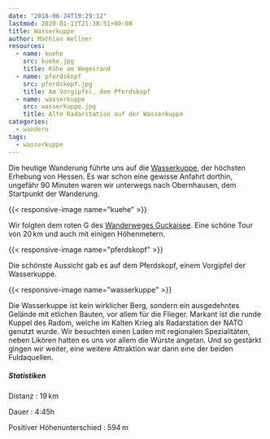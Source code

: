 ```yaml
---
date: "2018-06-24T19:29:12"
lastmod: 2020-01-13T21:38:51+00:00
title: Wasserkuppe
author: Mathias Wellner
resources:
  - name: kuehe
    src: kuehe.jpg
    title: Kühe am Wegesrand
  - name: pferdskopf
    src: pferdskopf.jpg
    title: Am Vorgipfel, dem Pferdskopf
  - name: wasserkuppe
    src: wasserkuppe.jpg
    title: Alte Radarstation auf der Wasserkuppe
categories:
  - wandern
tags:
  - wasserkuppe
---
```

Die heutige Wanderung führte uns auf die [Wasserkuppe](https://de.wikipedia.org/wiki/Wasserkuppe), der höchsten Erhebung von Hessen. Es war schon eine gewisse Anfahrt dorthin, ungefähr 90 Minuten waren wir unterwegs nach Obernhausen, dem Startpunkt der Wanderung. 

<!--more-->

{{< responsive-image name="kuehe" >}}

Wir folgten dem roten G des [Wanderweges Guckaisee](https://www.ich-geh-wandern.de/extratour-guckaisee-wasserkuppe-rh%C3%B6n). Eine schöne Tour von 20&thinsp;km und auch mit einigen Höhenmetern. 

{{< responsive-image name="pferdskopf" >}}

Die schönste Aussicht gab es auf dem Pferdskopf, einem Vorgipfel der Wasserkuppe. 

{{< responsive-image name="wasserkuppe" >}}

Die Wasserkuppe ist kein wirklicher Berg, sondern ein ausgedehntes Gelände mit etlichen Bauten, vor allem für die Flieger. Markant ist die runde Kuppel des Radom, welche im Kalten Krieg als Radarstation der NATO genutzt wurde. Wir besuchten einen Laden mit regionalen Spezialitäten, neben Likören hatten es uns vor allem die Würste angetan. Und so gestärkt gingen wir weiter, eine weitere Attraktion war dann eine der beiden Fuldaquellen. 

##### Statistiken

Distanz
: 19&thinsp;km

Dauer
: 4:45h

Positiver Höhenunterschied
: 594&thinsp;m